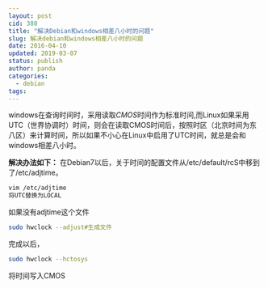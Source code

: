```yaml
---
layout: post
cid: 380
title: "解决Debian和windows相差八小时的问题"
slug: 解决debian和windows相差八小时的问题
date: 2016-04-10
updated: 2019-03-07
status: publish
author: panda
categories: 
  - debian
tags: 
---
```



windows在查询时间时，采用读取<em>CMOS</em>时间作为标准时间,而Linux如果采用UTC（世界协调时）时间，则会在读取CMOS时间后，按照时区（北京时间为东八区）来计算时间，所以如果不小心在Linux中启用了UTC时间，就总是会和windows相差八小时。


<!--more-->


<strong>解决办法如下：</strong>
在Debian7以后，关于时间的配置文件从/etc/default/rcS中移到了/etc/adjtime。
```bash
vim /etc/adjtime
将UTC替换为LOCAL
```
如果没有adjtime这个文件
```bash
sudo hwclock --adjust#生成文件
```

完成以后，
```bash
sudo hwclock --hctosys
```
将时间写入CMOS